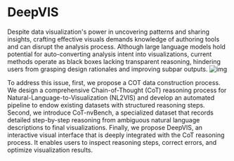 # DeepVIS
Despite data visualization's power in uncovering patterns and sharing insights, crafting effective visuals demands knowledge of authoring tools and can disrupt the analysis process. Although large language models hold potential for auto-converting analysis intent into visualizations, current methods operate as black boxes lacking transparent reasoning, hindering users from grasping design rationales and improving subpar outputs.
![img](https://github.com/Bvivib-shuai/DeepVIS/raw/main/img)

To address this issue, first, we propose a COT data construction process. We design a comprehensive Chain-of-Thought (CoT) reasoning process for Natural-Language-to-Visualization (NL2VIS) and develop an automated pipeline to endow existing datasets with structured reasoning steps. Second, we introduce CoT-nvBench, a specialized dataset that records detailed step-by-step reasoning from ambiguous natural language descriptions to final visualizations. Finally, we propose DeepVIS, an interactive visual interface that is deeply integrated with the CoT reasoning process. It enables users to inspect reasoning steps, correct errors, and optimize visualization results.  

